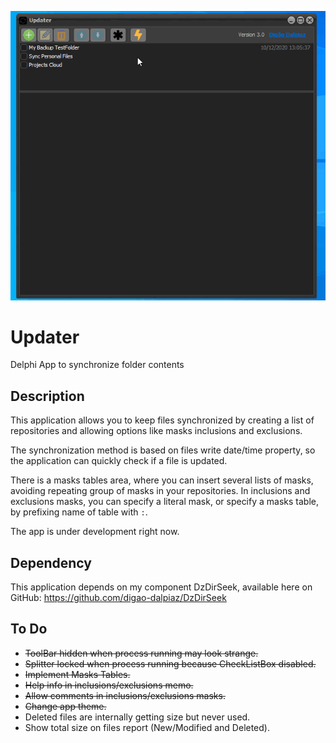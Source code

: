 ![Preview](images/preview.gif)

# Updater
Delphi App to synchronize folder contents

## Description

This application allows you to keep files synchronized by creating a list of repositories and allowing options like masks inclusions and exclusions.

The synchronization method is based on files write date/time property, so the application can quickly check if a file is updated.

There is a masks tables area, where you can insert several lists of masks, avoiding repeating group of masks in your repositories. In inclusions and exclusions masks, you can specify a literal mask, or specify a masks table, by prefixing name of table with `:`.

The app is under development right now.



## Dependency

This application depends on my component DzDirSeek, available here on GitHub: https://github.com/digao-dalpiaz/DzDirSeek

## To Do

- ~~ToolBar hidden when process running may look strange.~~
- ~~Splitter locked when process running because CheckListBox disabled.~~
- ~~Implement Masks Tables.~~
- ~~Help info in inclusions/exclusions memo.~~
- ~~Allow comments in inclusions/exclusions masks.~~
- ~~Change app theme.~~
- Deleted files are internally getting size but never used.
- Show total size on files report (New/Modified and Deleted).
